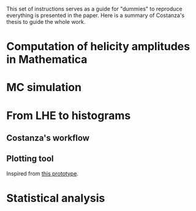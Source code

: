 This set of instructions serves as a guide for "dummies" to reproduce everything is presented in the paper.
Here is a summary of Costanza's thesis to guide the whole work.



# Computation of helicity amplitudes in Mathematica


# MC simulation 


# From LHE to histograms

## Costanza's workflow

## Plotting tool
Inspired from [this prototype](https://github.com/acappati/mg5tut_apr21_plots).


# Statistical analysis
